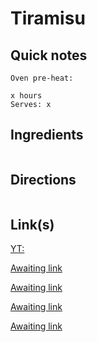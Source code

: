 # Tiramisu

## Quick notes 
```
Oven pre-heat:

x hours
Serves: x
```

## Ingredients
```

```


## Directions
```

```


## Link(s)
[YT: ](https://www.youtube.com/watch?v=Q9UIEi5X-qs)

[Awaiting link](url)

[Awaiting link](url)

[Awaiting link](url)

[Awaiting link](url)
